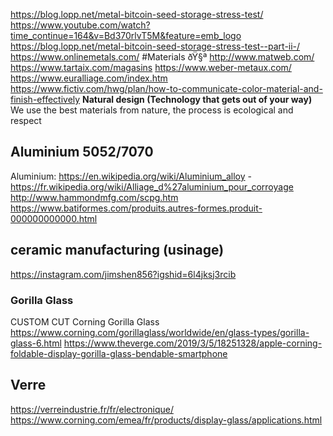 https://blog.lopp.net/metal-bitcoin-seed-storage-stress-test/
https://www.youtube.com/watch?time_continue=164&v=Bd370rlvT5M&feature=emb_logo
https://blog.lopp.net/metal-bitcoin-seed-storage-stress-test--part-ii-/
https://www.onlinemetals.com/
#Materials
ðŸ§ª http://www.matweb.com/
https://www.tartaix.com/magasins
https://www.weber-metaux.com/
https://www.euralliage.com/index.htm
https://www.fictiv.com/hwg/plan/how-to-communicate-color-material-and-finish-effectively
**Natural design (Technology that gets out of your way)** We use the best materials from nature, the process is ecological and respect
## Aluminium 5052/7070
Aluminium: https://en.wikipedia.org/wiki/Aluminium_alloy - https://fr.wikipedia.org/wiki/Alliage_d%27aluminium_pour_corroyage
http://www.hammondmfg.com/scpg.htm
https://www.batiformes.com/produits.autres-formes.produit-000000000000.html
## ceramic manufacturing (usinage)
https://instagram.com/jimshen856?igshid=6l4jksj3rcib
### Gorilla Glass
CUSTOM CUT Corning Gorilla Glass
https://www.corning.com/gorillaglass/worldwide/en/glass-types/gorilla-glass-6.html
https://www.theverge.com/2019/3/5/18251328/apple-corning-foldable-display-gorilla-glass-bendable-smartphone
## Verre
https://verreindustrie.fr/fr/electronique/
https://www.corning.com/emea/fr/products/display-glass/applications.html
